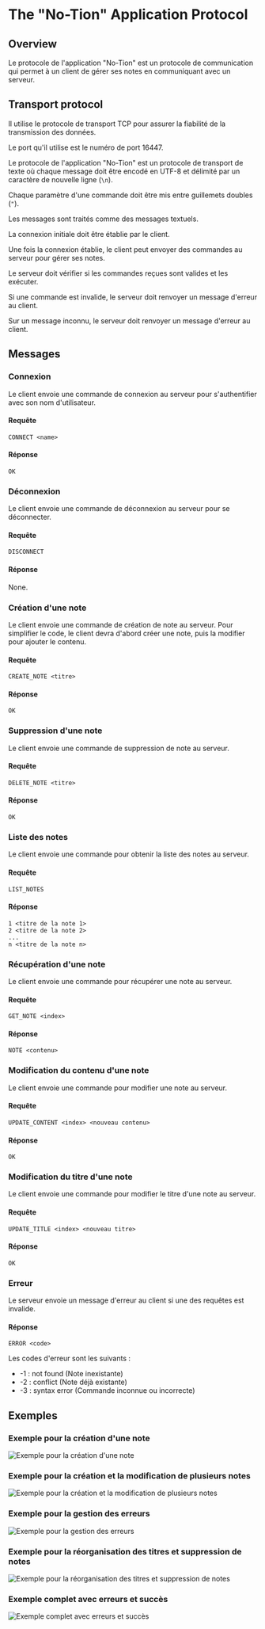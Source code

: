 # The "No-Tion" Application Protocol

## Overview
Le protocole de l'application "No-Tion" est un protocole de communication qui permet à un client de gérer ses notes en communiquant avec un serveur.

## Transport protocol
Il utilise le protocole de transport TCP pour assurer la fiabilité de la transmission des données.

Le port qu'il utilise est le numéro de port 16447.

Le protocole de l'application "No-Tion" est un protocole de transport de texte où chaque message doit être encodé en UTF-8 et délimité par un caractère de nouvelle ligne (`\n`).

Chaque paramètre d'une commande doit être mis entre guillemets doubles (`"`).

Les messages sont traités comme des messages textuels.

La connexion initiale doit être établie par le client.

Une fois la connexion établie, le client peut envoyer des commandes au serveur pour gérer ses notes.

Le serveur doit vérifier si les commandes reçues sont valides et les exécuter.

Si une commande est invalide, le serveur doit renvoyer un message d'erreur au client.

Sur un message inconnu, le serveur doit renvoyer un message d'erreur au client.

## Messages

### Connexion
Le client envoie une commande de connexion au serveur pour s'authentifier avec son nom d'utilisateur.

#### Requête
```text
CONNECT <name>
```

#### Réponse
```text
OK
```

### Déconnexion
Le client envoie une commande de déconnexion au serveur pour se déconnecter.

#### Requête
```text
DISCONNECT
```

#### Réponse
None.

### Création d'une note
Le client envoie une commande de création de note au serveur.
Pour simplifier le code, le client devra d'abord créer une note, puis la modifier pour ajouter le contenu.

#### Requête
```text
CREATE_NOTE <titre>
```

#### Réponse
```text
OK
```

### Suppression d'une note
Le client envoie une commande de suppression de note au serveur.

#### Requête
```text
DELETE_NOTE <titre>
```

#### Réponse
```text
OK
```

### Liste des notes
Le client envoie une commande pour obtenir la liste des notes au serveur.

#### Requête
```text
LIST_NOTES
```

#### Réponse
```text
1 <titre de la note 1>
2 <titre de la note 2>
...
n <titre de la note n>
```

### Récupération d'une note
Le client envoie une commande pour récupérer une note au serveur.

#### Requête
```text
GET_NOTE <index>
```

#### Réponse
```text
NOTE <contenu>
```

### Modification du contenu d'une note
Le client envoie une commande pour modifier une note au serveur.

#### Requête
```text
UPDATE_CONTENT <index> <nouveau contenu>
```

#### Réponse
```text
OK
```

### Modification du titre d'une note
Le client envoie une commande pour modifier le titre d'une note au serveur.

#### Requête
```text
UPDATE_TITLE <index> <nouveau titre>
```

#### Réponse
```text
OK
```


### Erreur
Le serveur envoie un message d'erreur au client si une des requêtes est invalide.

#### Réponse
```text
ERROR <code>
```

Les codes d'erreur sont les suivants :
- -1 : not found (Note inexistante)
- -2 : conflict (Note déjà existante)
- -3 : syntax error (Commande inconnue ou incorrecte)

## Exemples

### Exemple pour la création d'une note
![Exemple pour la création d'une note](./images/one_note.png)

### Exemple pour la création et la modification de plusieurs notes
![Exemple pour la création et la modification de plusieurs notes](./images/create_update.png)

### Exemple pour la gestion des erreurs
![Exemple pour la gestion des erreurs](./images/errors.png)

### Exemple pour la réorganisation des titres et suppression de notes
![Exemple pour la réorganisation des titres et suppression de notes](./images/title_updates.png)

### Exemple complet avec erreurs et succès
![Exemple complet avec erreurs et succès](./images/complete.png)
